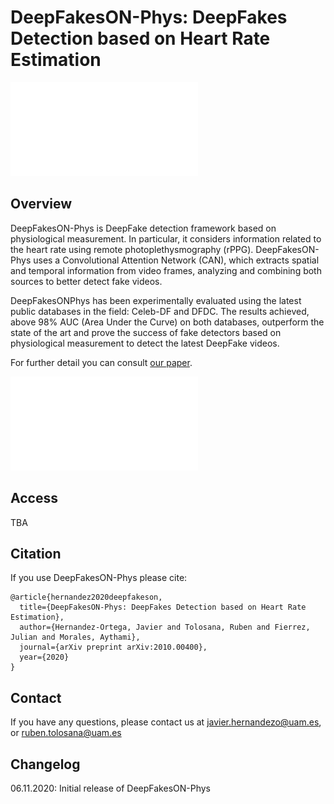 # DeepFakesON-Phys: DeepFakes Detection based on Heart Rate Estimation

![Header](images/dibujo1.pdf)

## Overview
DeepFakesON-Phys is DeepFake detection framework based on physiological measurement. In particular, it considers
information related to the heart rate using remote photoplethysmography (rPPG). 
DeepFakesON-Phys uses a Convolutional Attention Network (CAN), which extracts spatial and temporal information from video frames, analyzing and combining both sources to better detect fake videos. 

DeepFakesONPhys has been experimentally evaluated using the latest public databases in the field: Celeb-DF and DFDC. The results
achieved, above 98% AUC (Area Under the Curve) on both databases, outperform the state of the art and prove the success of fake detectors based on physiological measurement to detect the latest DeepFake videos.

For further detail you can consult [our paper](https://arxiv.org/pdf/2010.00400.pdf).

![Example](images/cases_scores.pdf)

## Access

TBA


## Citation
If you use DeepFakesON-Phys please cite:

```
@article{hernandez2020deepfakeson,
  title={DeepFakesON-Phys: DeepFakes Detection based on Heart Rate Estimation},
  author={Hernandez-Ortega, Javier and Tolosana, Ruben and Fierrez, Julian and Morales, Aythami},
  journal={arXiv preprint arXiv:2010.00400},
  year={2020}
}

```
## Contact
If you have any questions, please contact us at [javier.hernandezo@uam.es](javier.hernandezo@uam.es), or [ruben.tolosana@uam.es](ruben.tolosana@uam.es)

## Changelog
06.11.2020: Initial release of DeepFakesON-Phys

